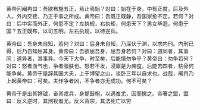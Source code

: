 黄帝问阉冉曰：吾欲布施五正，焉止焉始？对曰：始在于身，中有正度，后及外人。外内交接，乃正于事之所成。黄帝曰：吾既正既静，吾国家愈不定。若何？对曰：后中实而外正，何患不定？左执规，右执矩，何患天下？男女毕迵，何患于国？五正既布，以司五明。左右执规，以待逆兵。

黄帝曰：吾身未自知，若何？对曰：后身未自知，乃深伏于渊，以求内刑。内刑已得，后乃自知屈其身。黄帝曰：吾欲屈吾身，屈吾身若何？对曰：道同者，其事同；道异者，其事异。今天下大争，时至矣，后能慎勿争乎？黄帝曰：勿争若何？对曰：怒者血气也，争者脂肤也。怒若不发，浸廪是为痈疽。后能去四者，枯骨何能争矣。黄帝于是辞其国大夫，上于博望之山，谈卧三年以自求也。战哉，阉冉乃上起黄帝曰：可矣。夫作争者凶，不争者亦无成功。何不可矣？

黄帝于是出其锵钺，奋其戎兵，身提鼓枹，以遇蚩尤，因而擒之。帝箸之盟，盟曰：反义逆时，其刑视蚩尤。反义背宗，其法死亡以穷
